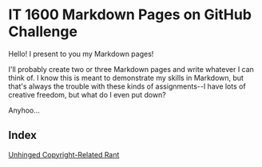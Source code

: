 # IT 1600 Markdown Pages on GitHub Challenge

Hello! I present to you my Markdown pages!

I'll probably create two or three Markdown pages and write whatever I can think of. I know this is meant to demonstrate my skills in Markdown, but that's always the trouble with these kinds of assignments--I have lots of creative freedom, but what do I even put down?

Anyhoo...

## Index

[Unhinged Copyright-Related Rant](https://github.com/kyj0107/special-octo-eureka/blob/eab15dcc24ec259b8fa58a504f3826c3ad03768c/Copyright.md)
